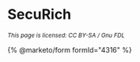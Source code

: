 
# SecuRich


<sub>_This page is licensed: CC BY-SA / Gnu FDL_</sub>


{% @marketo/form formId="4316" %}
